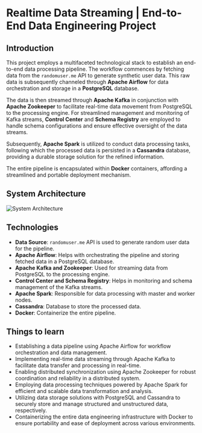 # Realtime Data Streaming | End-to-End Data Engineering Project

## Introduction 
This project employs a multifaceted technological stack to establish an end-to-end data processing pipeline. The workflow commences by fetching data from the `randomuser.me` API to generate synthetic user data. This raw data is subsequently channeled through **Apache Airflow** for data orchestration and storage in a **PostgreSQL** database. 

The data is then streamed through **Apache Kafka** in conjunction with **Apache Zookeeper** to facilitate real-time data movement from PostgreSQL to the processing engine. For streamlined management and monitoring of Kafka streams, **Control Center** and **Schema Registry** are employed to handle schema configurations and ensure effective oversight of the data streams.

Subsequently, **Apache Spark** is utilized to conduct data processing tasks, following which the processed data is persisted in a **Cassandra** database, providing a durable storage solution for the refined information.

The entire pipeline is encapsulated within **Docker** containers, affording a streamlined and portable deployment mechanism. 

## System Architecture
![System Architecture](https://github.com/aaratidh/realtime-data-streaming/blob/main/Data%20engineering%20architecture.png)

## Technologies
- **Data Source**:  `randomuser.me` API is used to generate random user data for the pipeline.
- **Apache Airflow**: Helps with orchestrating the pipeline and storing fetched data in a PostgreSQL database.
- **Apache Kafka and Zookeeper**: Used for streaming data from PostgreSQL to the processing engine.
- **Control Center and Schema Registry**: Helps in monitoring and schema management of the Kafka streams.
- **Apache Spark**: Responsible for data processing with master and worker nodes.
- **Cassandra**: Database to store the processed data.
- **Docker**: Containerize the entire pipeline.

## Things to learn 
- Establishing a data pipeline using Apache Airflow for workflow orchestration and data management.
- Implementing real-time data streaming through Apache Kafka to facilitate data transfer and processing in real-time.
- Enabling distributed synchronization using Apache Zookeeper for robust coordination and reliability in a distributed system.
- Employing data processing techniques powered by Apache Spark for efficient and scalable data transformation and analysis.
- Utilizing data storage solutions with PostgreSQL and Cassandra to securely store and manage structured and unstructured data, respectively.
- Containerizing the entire data engineering infrastructure with Docker to ensure portability and ease of deployment across various environments.




